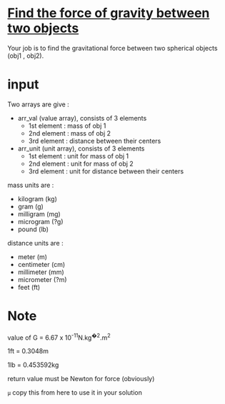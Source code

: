 # [Find the force of gravity between two objects](https://www.codewars.com/kata/find-the-force-of-gravity-between-two-objects "5b609ebc8f47bd595e000627")

Your job is to find the gravitational force between two spherical objects (obj1 , obj2).

input
====

Two arrays are give : 

- arr_val (value array), consists of 3 elements
    - 1st element : mass of obj 1
    - 2nd element : mass of obj 2
    - 3rd element : distance between their centers
- arr_unit (unit array), consists of 3 elements
    - 1st element : unit for mass of obj 1
    - 2nd element : unit for mass of obj 2
    - 3rd element : unit for distance between their centers

mass units are : 
    
- kilogram (kg)
- gram (g)
- milligram (mg)
- microgram (?g)
- pound (lb)

distance units are : 

- meter (m)
- centimeter (cm)
- millimeter (mm)
- micrometer (?m)
- feet (ft)

Note
====


value of G = 6.67 x 10<sup>-11</sup>N.kg<sup>�2</sup>.m<sup>2<sup> 

1ft = 0.3048m

1lb = 0.453592kg

return value must be Newton for force (obviously)

`μ` copy this from here to use it in your solution 
